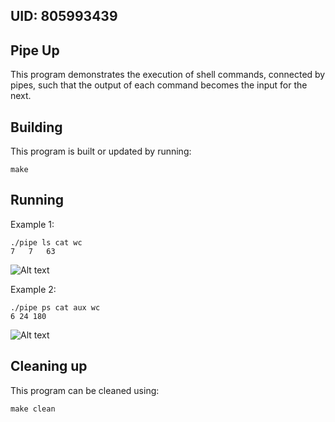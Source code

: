 ## UID: 805993439

## Pipe Up

This program demonstrates the execution of shell commands, connected by pipes, such that the output of each command becomes the input for the next.

## Building

This program is built or updated by running:
```
make
```

## Running

Example 1:
```
./pipe ls cat wc
7   7   63
```
![Alt text](image.png)

Example 2:
```
./pipe ps cat aux wc
6 24 180
```
![Alt text](image-1.png)

## Cleaning up
This program can be cleaned using:
```
make clean
```
